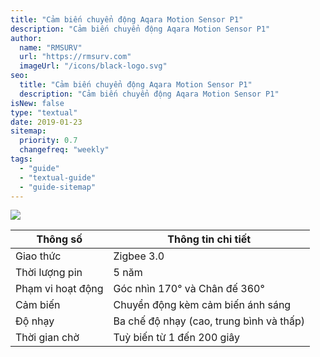 ```yaml
---
title: "Cảm biến chuyển động Aqara Motion Sensor P1"
description: "Cảm biến chuyển động Aqara Motion Sensor P1"
author:
  name: "RMSURV"
  url: "https://rmsurv.com"
  imageUrl: "/icons/black-logo.svg"
seo:
  title: "Cảm biến chuyển động Aqara Motion Sensor P1"
  description: "Cảm biến chuyển động Aqara Motion Sensor P1"
isNew: false
type: "textual"
date: 2019-01-23
sitemap:
  priority: 0.7
  changefreq: "weekly"
tags:
  - "guide"
  - "textual-guide"
  - "guide-sitemap"
---
```


![](../../reviews/cam-bien-chuyen-dong-aqara-motion-sensor-p1/cam-bien-chuyen-dong-aqara-p1-ban-quoc-te.jpg)

| Thông số          | Thông tin chi tiết                       |
| ----------------- | ---------------------------------------- |
| Giao thức         | Zigbee 3.0                               |
| Thời lượng pin    | 5 năm                                    |
| Phạm vi hoạt động | Góc nhìn 170° và Chân đế 360°            |
| Cảm biến          | Chuyển động kèm cảm biến ánh sáng        |
| Độ nhạy           | Ba chế độ nhạy (cao, trung bình và thấp) |
| Thời gian chờ     | Tuỳ biến từ 1 đến 200 giây               |
